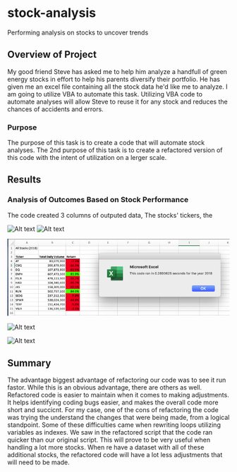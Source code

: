 # stock-analysis
Performing analysis on stocks to uncover trends

## Overview of Project
My good friend Steve has asked me to help him analyze a handfull of green energy stocks in effort to help his parents diversify their portfolio. He has given me an excel file containing all the stock data he'd like me to analyze. I am going to utilize VBA to automate this task. Utilizing VBA code to automate analyses will allow Steve to reuse it for any stock and reduces the chances of accidents and errors.

### Purpose
The purpose of this task is to create a code that will automate stock analyses. The 2nd purpose of this task is to create a refactored version of this code with the intent of utilization on a lerger scale.
## Results

### Analysis of Outcomes Based on Stock Performance
The code created 3 columns of outputed data, The stocks' tickers, the 


![Alt text](http://github.com/Jmsambaj/stock-analysis/blob/master/VBA_Challenge_2017.png)
![Alt text](http://github.com/Jmsambaj/stock-analysis/blob/master/VBA_Challenge_2018.png)

![ScreenShot](VBA_Challenge_2018.png)

![Alt text](https://github.com/Jmsambaj/stock-analysis/blob/master/VBA_Challenge_2017_Original_Script_time.png)

![Alt text](https://github.com/Jmsambaj/stock-analysis/blob/master/VBA_Challenge_2018_original_script_time.png)


## Summary

The advantage biggest advantage of refactoring our code was to see it run fastor. While this is an obvious advantage, there are others as well. Refactored code is easier to maintain when it comes to making adjustments. It helps identifying coding bugs easier, and makes the overall code more short and succicnt. For my case, one of the cons of refactoring the code was trying the understand the changes that were being made, from a logical standpoint. Some of these difficulties came when rewriting loops utilizing variables as indexes. We saw in the refactored script that the code ran quicker than our original script. This will prove to be very useful when handling a lot more stocks. When re have a dataset with all of these additional stocks, the refactored code will have a lot less adjustments that will need to be made.
